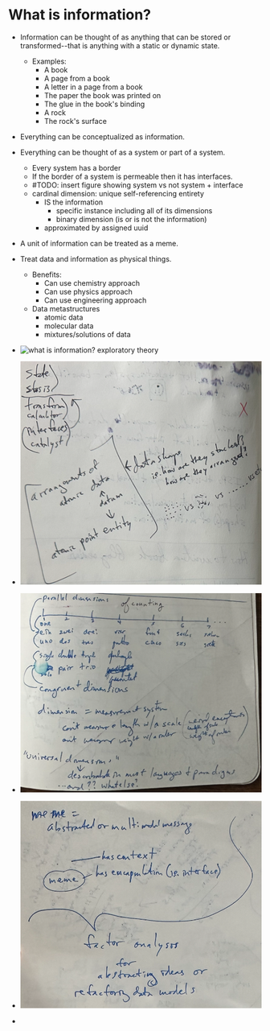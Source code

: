 # What is information?

- Information can be thought of as anything that can be stored or transformed--that is anything with a static or dynamic state.
  - Examples:
    - A book
    - A page from a book
    - A letter in a page from a book
    - The paper the book was printed on
    - The glue in the book's binding
    - A rock
    - The rock's surface

- Everything can be conceptualized as information.
- Everything can be thought of as a system or part of a system.
  - Every system has a border
  - If the border of a system is permeable then it has interfaces.
  - #TODO: insert figure showing system vs not system + interface
  - cardinal dimension: unique self-referencing entirety
    - IS the information
      - specific instance including all of its dimensions
      - binary dimension (is or is not the information)
    - approximated by assigned uuid
- A unit of information can be treated as a meme.

- Treat data and information as physical things.
  - Benefits:
    - Can use chemistry approach
    - Can use physics approach
    - Can use engineering approach
  - Data metastructures
    - atomic data
    - molecular data
    - mixtures/solutions of data

- ![what is information? exploratory theory](./figures/what_is_information_exploratory_theory-20241216a.png)
- ![atomic data shape and structure](./figures/atomic_data_shape_structure-20241216a.png)
- ![dimensions of counting](./figures/dimensions_of_counting-20241216a.png)
- ![meme illustration](./figures/meme_description-20241216a.png)
-

